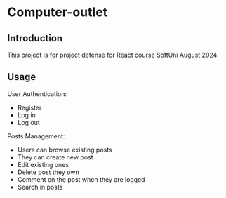 # Computer-outlet

## Introduction
This project is for project defense for React course SoftUni August 2024. 

## Usage
User Authentication:
- Register
- Log in
- Log out

Posts Management: 
- Users can browse existing posts
- They can create new post
- Edit existing ones
- Delete post they own
- Comment on the post when they are logged
- Search in posts
